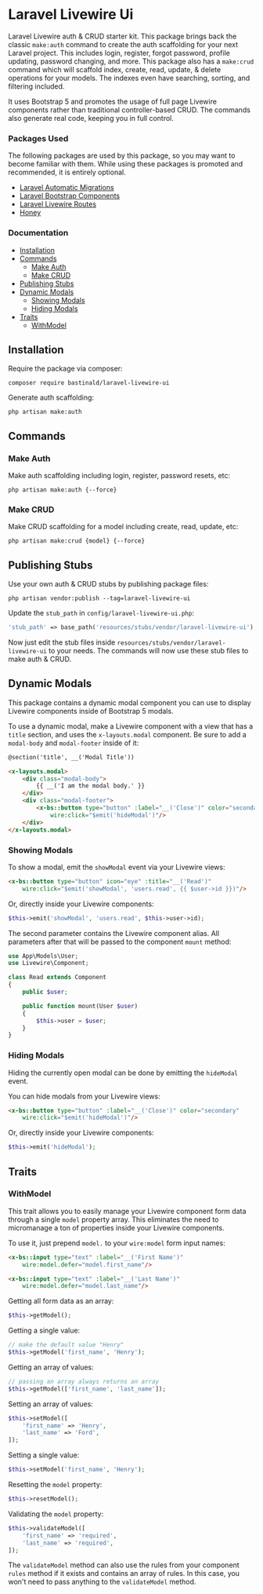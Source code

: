# Laravel Livewire Ui

Laravel Livewire auth & CRUD starter kit. This package brings back the classic `make:auth` command to create the auth scaffolding for your next Laravel project. This includes login, register, forgot password, profile updating, password changing, and more. This package also has a `make:crud` command which will scaffold index, create, read, update, & delete operations for your models. The indexes even have searching, sorting, and filtering included.

It uses Bootstrap 5 and promotes the usage of full page Livewire components rather than traditional controller-based CRUD. The commands also generate real code, keeping you in full control.

### Packages Used

The following packages are used by this package, so you may want to become familiar with them. While using these packages is promoted and recommended, it is entirely optional.

- [Laravel Automatic Migrations](https://github.com/bastinald/laravel-automatic-migrations)
- [Laravel Bootstrap Components](https://github.com/bastinald/laravel-bootstrap-components)
- [Laravel Livewire Routes](https://github.com/bastinald/laravel-livewire-routes)
- [Honey](https://github.com/lukeraymonddowning/honey)

### Documentation

- [Installation](#installation)
- [Commands](#commands)
    - [Make Auth](#make-auth)
    - [Make CRUD](#make-crud)
- [Publishing Stubs](#publishing-stubs)
- [Dynamic Modals](#dynamic-modals)
    - [Showing Modals](#showing-modals)
    - [Hiding Modals](#hiding-modals)
- [Traits](#traits)
    - [WithModel](#withmodel)

## Installation

Require the package via composer:

```console
composer require bastinald/laravel-livewire-ui
```

Generate auth scaffolding:

```console
php artisan make:auth
```

## Commands

### Make Auth

Make auth scaffolding including login, register, password resets, etc:

```console
php artisan make:auth {--force}
```

### Make CRUD

Make CRUD scaffolding for a model including create, read, update, etc:

```console
php artisan make:crud {model} {--force}
```

## Publishing Stubs

Use your own auth & CRUD stubs by publishing package files:

```console
php artisan vendor:publish --tag=laravel-livewire-ui
```

Update the `stub_path` in `config/laravel-livewire-ui.php`:

```php
'stub_path' => base_path('resources/stubs/vendor/laravel-livewire-ui'),
```

Now just edit the stub files inside `resources/stubs/vendor/laravel-livewire-ui` to your needs. The commands will now use these stub files to make auth & CRUD.

## Dynamic Modals

This package contains a dynamic modal component you can use to display Livewire components inside of Bootstrap 5 modals.

To use a dynamic modal, make a Livewire component with a view that has a `title` section, and uses the `x-layouts.modal` component. Be sure to add a `modal-body` and `modal-footer` inside of it:

```html
@section('title', __('Modal Title'))

<x-layouts.modal>
    <div class="modal-body">
        {{ __('I am the modal body.' }}
    </div>
    <div class="modal-footer">
        <x-bs::button type="button" :label="__('Close')" color="secondary"
            wire:click="$emit('hideModal')"/>
    </div>
</x-layouts.modal>
```

### Showing Modals

To show a modal, emit the `showModal` event via your Livewire views:

```html
<x-bs::button type="button" icon="eye" :title="__('Read')" 
    wire:click="$emit('showModal', 'users.read', {{ $user->id }})"/>
```

Or, directly inside your Livewire components:

```php
$this->emit('showModal', 'users.read', $this->user->id);
```

The second parameter contains the Livewire component alias. All parameters after that will be passed to the component `mount` method:

```php
use App\Models\User;
use Livewire\Component;

class Read extends Component
{
    public $user;

    public function mount(User $user)
    {
        $this->user = $user;
    }
}
```

### Hiding Modals

Hiding the currently open modal can be done by emitting the `hideModal` event.

You can hide modals from your Livewire views:

```html
<x-bs::button type="button" :label="__('Close')" color="secondary"
    wire:click="$emit('hideModal')"/>
```

Or, directly inside your Livewire components:

```php
$this->emit('hideModal');
```

## Traits

### WithModel

This trait allows you to easily manage your Livewire component form data through a single `model` property array. This eliminates the need to micromanage a ton of properties inside your Livewire components.

To use it, just prepend `model.` to your `wire:model` form input names:

```html
<x-bs::input type="text" :label="__('First Name')"
    wire:model.defer="model.first_name"/>

<x-bs::input type="text" :label="__('Last Name')"
    wire:model.defer="model.last_name"/>
```

Getting all form data as an array:

```php
$this->getModel();
```

Getting a single value:

```php
// make the default value "Henry"
$this->getModel('first_name', 'Henry');
```

Getting an array of values:

```php
// passing an array always returns an array
$this->getModel(['first_name', 'last_name']); 
```

Setting an array of values:

```php
$this->setModel([
    'first_name' => 'Henry', 
    'last_name' => 'Ford',
]);
```

Setting a single value:

```php
$this->setModel('first_name', 'Henry');
```

Resetting the `model` property:

```php
$this->resetModel();
```

Validating the `model` property:

```php
$this->validateModel([
    'first_name' => 'required',
    'last_name' => 'required',
]);
```

The `validateModel` method can also use the rules from your component `rules` method if it exists and contains an array of rules. In this case, you won't need to pass anything to the `validateModel` method.
